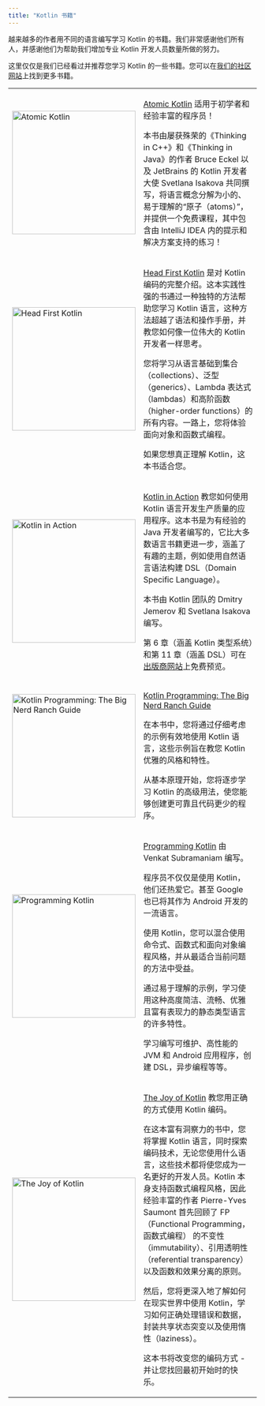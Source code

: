 ```yaml
---
title: "Kotlin 书籍"
---
```

越来越多的作者用不同的语言编写学习 Kotlin 的书籍。我们非常感谢他们所有人，并感谢他们为帮助我们增加专业 Kotlin 开发人员数量所做的努力。

这里仅仅是我们已经看过并推荐您学习 Kotlin 的一些书籍。您可以在[我们的社区网站](https://kotlin.link/)上找到更多书籍。

<table>
<tr>
<td>
<img src="/img/atomic-kotlin.png" alt="Atomic Kotlin" width="250"/>
</td>
<td>

[Atomic Kotlin](https://www.atomickotlin.com/atomickotlin/) 适用于初学者和经验丰富的程序员！

本书由屡获殊荣的《Thinking in C++》和《Thinking in Java》的作者 Bruce Eckel 以及 JetBrains 的 Kotlin 开发者大使 Svetlana Isakova 共同撰写，将语言概念分解为小的、易于理解的“原子（atoms）”，并提供一个免费课程，其中包含由 IntelliJ IDEA 内的提示和解决方案支持的练习！
</td>
</tr>
<tr>
<td>
<img src="/img/head-first-kotlin.jpeg" alt="Head First Kotlin" width="250"/>
</td>
<td>

[Head First Kotlin](https://www.oreilly.com/library/view/head-first-kotlin/9781491996683/) 是对 Kotlin 编码的完整介绍。这本实践性强的书通过一种独特的方法帮助您学习 Kotlin 语言，这种方法超越了语法和操作手册，并教您如何像一位伟大的 Kotlin 开发者一样思考。

您将学习从语言基础到集合（collections）、泛型（generics）、Lambda 表达式（lambdas）和高阶函数（higher-order functions）的所有内容。一路上，您将体验面向对象和函数式编程。

如果您想真正理解 Kotlin，这本书适合您。
</td>
</tr>
<tr>
<td>
<img src="/img/kotlin-in-action.png" alt="Kotlin in Action" width="250"/>
</td>
<td>

[Kotlin in Action](https://manning.com/books/kotlin-in-action) 教您如何使用 Kotlin 语言开发生产质量的应用程序。这本书是为有经验的 Java 开发者编写的，它比大多数语言书籍更进一步，涵盖了有趣的主题，例如使用自然语言语法构建 DSL（Domain Specific Language）。

本书由 Kotlin 团队的 Dmitry Jemerov 和 Svetlana Isakova 编写。

第 6 章（涵盖 Kotlin 类型系统）和第 11 章（涵盖 DSL）可在[出版商网站](https://www.manning.com/books/kotlin-in-action#downloads)上免费预览。
</td>
</tr>
<tr>
<td>
<img src="/img/big-nerd-ranch-guide.jpg" alt="Kotlin Programming: The Big Nerd Ranch Guide" width="250"/>
</td>
<td>

[Kotlin Programming: The Big Nerd Ranch Guide](https://www.amazon.com/Kotlin-Programming-Nerd-Ranch-Guide/dp/0135161630)

在本书中，您将通过仔细考虑的示例有效地使用 Kotlin 语言，这些示例旨在教您 Kotlin 优雅的风格和特性。

从基本原理开始，您将逐步学习 Kotlin 的高级用法，使您能够创建更可靠且代码更少的程序。
</td>
</tr>
<tr>
<td>
<img src="/img/programming-kotlin.png" alt="Programming Kotlin" width="250"/>
</td>
<td>

[Programming Kotlin](https://pragprog.com/book/vskotlin/programming-kotlin) 由 Venkat Subramaniam 编写。

程序员不仅仅是使用 Kotlin，他们还热爱它。甚至 Google 也已将其作为 Android 开发的一流语言。

使用 Kotlin，您可以混合使用命令式、函数式和面向对象编程风格，并从最适合当前问题的方法中受益。

通过易于理解的示例，学习使用这种高度简洁、流畅、优雅且富有表现力的静态类型语言的许多特性。

学习编写可维护、高性能的 JVM 和 Android 应用程序，创建 DSL，异步编程等等。
</td>
</tr>
<tr>
<td>
<img src="/img/joy-of-kotlin.png" alt="The Joy of Kotlin" width="250"/>
</td>
<td>

[The Joy of Kotlin](https://www.manning.com/books/the-joy-of-kotlin) 教您用正确的方式使用 Kotlin 编码。

在这本富有洞察力的书中，您将掌握 Kotlin 语言，同时探索编码技术，无论您使用什么语言，这些技术都将使您成为一名更好的开发人员。Kotlin 本身支持函数式编程风格，因此经验丰富的作者 Pierre-Yves Saumont 首先回顾了 FP（Functional Programming，函数式编程） 的不变性（immutability）、引用透明性（referential transparency）以及函数和效果分离的原则。

然后，您将更深入地了解如何在现实世界中使用 Kotlin，学习如何正确处理错误和数据，封装共享状态突变以及使用惰性（laziness）。

这本书将改变您的编码方式 - 并让您找回最初开始时的快乐。
</td>
</tr>
</table>